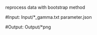 reprocess data with bootstrap method

#Input:
    Input/*_gamma.txt
    parameter.json

#Output:
    Output/*png